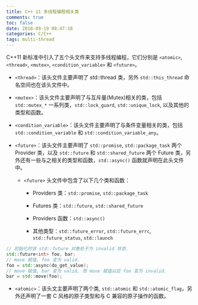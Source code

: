 ```yaml
---
title: C++ 11 多线程编程相关类
comments: true
toc: false
date: 2018-09-19 08:47:18
categories: C/C++
tags: multi-thread
---
```


C++11 新标准中引入了五个头文件来支持多线程编程，它们分别是 `<atomic>`, `<thread>`, `<mutex>`, `<condition_variable>` 和 `<future>`。

<!--more-->

- `<thread>`：该头文件主要声明了 std::thread 类，另外 `std::this_thread` 命名空间也在该头文件中。

- `<mutex>`：该头文件主要声明了与互斥量(Mutex)相关的类，包括 `std::mutex_*` 一系列类，`std::lock_guard`, `std::unique_lock`, 以及其他的类型和函数。

- `<condition_variable>`：该头文件主要声明了与条件变量相关的类，包括 `std::condition_variable` 和 `std::condition_variable_any`。

- `<future>`：该头文件主要声明了 `std::promise`, `std::package_task` 两个 Provider 类，以及 `std::future` 和 `std::shared_future` 两个 Future 类，另外还有一些与之相关的类型和函数，`std::async()` 函数就声明在此头文件中。

    * `<future>` 头文件中包含了以下几个类和函数：

        - Providers 类：`std::promise`, `std::package_task`

        - Futures 类：`std::future`, `std::shared_future`

        - Providers 函数：`std::async()`

        - 其他类型：`std::future_error`, `std::future_errc`, `std::future_status`, `std::launch`

```c++
// 初始化时该 std::future 对象处于为 invalid 状态.
std::future<int> foo, bar;
// move 赋值, foo 变为 valid.
foo = std::async(do_get_value);
// move 赋值, bar 变为 valid, 而 move 赋值以后 foo 变为 invalid.
bar = std::move(foo);
```

- `<atomic>`：该头文主要声明了两个类, `std::atomic` 和 `std::atomic_flag`，另外还声明了一套 C 风格的原子类型和与 C 兼容的原子操作的函数。